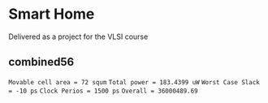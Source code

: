 # Smart Home
Delivered as a project for the VLSI course

## combined56
`` Movable cell area = 72 squm `` 
`` Total power = 183.4399 uW ``
`` Worst Case Slack = -10 ps ``
`` Clock Perios = 1500 ps ``
`` Overall = 36000489.69 ``

